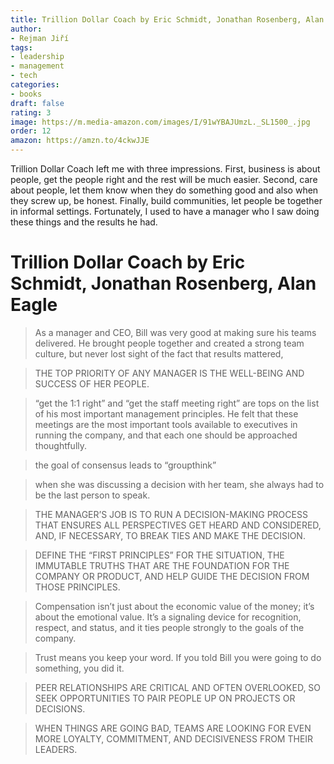 ```yaml
---
title: Trillion Dollar Coach by Eric Schmidt, Jonathan Rosenberg, Alan Eagle
author:
- Rejman Jiří
tags:
- leadership
- management
- tech
categories:
- books
draft: false
rating: 3
image: https://m.media-amazon.com/images/I/91wYBAJUmzL._SL1500_.jpg
order: 12
amazon: https://amzn.to/4ckwJJE
---
```


Trillion Dollar Coach left me with three impressions. First, business is about people, get the people right and the rest will be much easier. Second, care about people, let them know when they do something good and also when they screw up, be honest. Finally, build communities, let people be together in informal settings. Fortunately, I used to have a manager who I saw doing these things and the results he had.

<!--more-->

# Trillion Dollar Coach by Eric Schmidt, Jonathan Rosenberg, Alan Eagle

 > 
 > As a manager and CEO, Bill was very good at making sure his teams delivered. He brought people together and created a strong team culture, but never lost sight of the fact that results mattered,

 > 
 > THE TOP PRIORITY OF ANY MANAGER IS THE WELL-BEING AND SUCCESS OF HER PEOPLE.

 > 
 > “get the 1:1 right” and “get the staff meeting right” are tops on the list of his most important management principles. He felt that these meetings are the most important tools available to executives in running the company, and that each one should be approached thoughtfully.

 > 
 > the goal of consensus leads to “groupthink”

 > 
 > when she was discussing a decision with her team, she always had to be the last person to speak.

 > 
 > THE MANAGER’S JOB IS TO RUN A DECISION-MAKING PROCESS THAT ENSURES ALL PERSPECTIVES GET HEARD AND CONSIDERED, AND, IF NECESSARY, TO BREAK TIES AND MAKE THE DECISION.

 > 
 > DEFINE THE “FIRST PRINCIPLES” FOR THE SITUATION, THE IMMUTABLE TRUTHS THAT ARE THE FOUNDATION FOR THE COMPANY OR PRODUCT, AND HELP GUIDE THE DECISION FROM THOSE PRINCIPLES.

 > 
 > Compensation isn’t just about the economic value of the money; it’s about the emotional value. It’s a signaling device for recognition, respect, and status, and it ties people strongly to the goals of the company.

 > 
 > Trust means you keep your word. If you told Bill you were going to do something, you did it.

 > 
 > PEER RELATIONSHIPS ARE CRITICAL AND OFTEN OVERLOOKED, SO SEEK OPPORTUNITIES TO PAIR PEOPLE UP ON PROJECTS OR DECISIONS.

 > 
 > WHEN THINGS ARE GOING BAD, TEAMS ARE LOOKING FOR EVEN MORE LOYALTY, COMMITMENT, AND DECISIVENESS FROM THEIR LEADERS.
